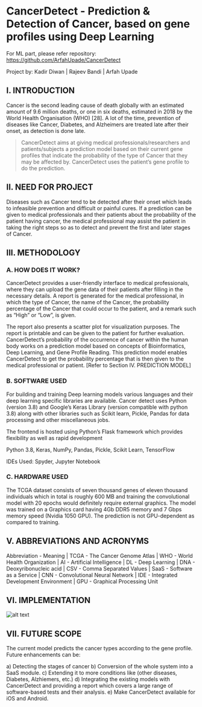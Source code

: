 # CancerDetect - Prediction & Detection of Cancer, based on gene profiles using Deep Learning

For ML part, please refer repository: https://github.com/ArfahUpade/CancerDetect

Project by: Kadir Diwan | Rajeev Bandi | Arfah Upade

## I. INTRODUCTION
Cancer is the second leading cause of death globally with an estimated amount of 9.6 million deaths, or one in six deaths, estimated in 2018 by the World Health Organisation (WHO) [28]. A lot of the time, prevention of diseases like Cancer, Diabetes, and Alzheimers are treated late after their onset, as detection is done late.

>CancerDetect aims at giving medical professionals/researchers and patients/subjects a prediction model based on their current gene profiles that indicate the probability of the type of Cancer that they may be affected by. CancerDetect uses the patient’s gene profile to do the prediction.

## II. NEED FOR PROJECT
Diseases such as Cancer tend to be detected after their onset which leads to infeasible prevention and difficult or painful cures. If a prediction can be given to medical professionals and their patients about the probability of the patient having cancer, the medical professional may assist the patient in taking the right steps so as to detect and prevent the first and later stages of Cancer.

## III. METHODOLOGY

### A. HOW DOES IT WORK?
CancerDetect provides a user-friendly interface to medical professionals, where they can upload the gene data of their patients after filling in the necessary details. A report is generated for the medical professional, in which the type of Cancer, the name of the Cancer, the probability percentage of the Cancer that could occur to the patient, and a remark such as “High” or “Low”, is given.

The report also presents a scatter plot for visualization purposes. The report is printable and can be given to the patient for further evaluation. CancerDetect’s probability of the occurrence of cancer within the human body works on a prediction model based on concepts of Bioinformatics, Deep Learning, and Gene Profile Reading. This prediction model enables CancerDetect to get the probability percentage that is then given to the medical professional or patient. [Refer to Section IV. PREDICTION MODEL]

### B. SOFTWARE USED
For building and training Deep learning models various languages and their deep learning specific libraries are available. Cancer detect uses Python (version 3.8) and Google’s Keras Library (version compatible with python 3.8) along with other libraries such as Scikit learn, Pickle, Pandas for data processing and other miscellaneous jobs.

The frontend is hosted using Python’s Flask framework which provides flexibility as well as rapid development

Python 3.8, Keras, NumPy, Pandas, Pickle, Scikit Learn, TensorFlow

IDEs Used: Spyder, Jupyter Notebook

### C. HARDWARE USED
The TCGA dataset consists of seven thousand genes of eleven thousand individuals which in total is roughly 600 MB and training the convolutional model with 20 epochs would
definitely require external graphics. The model was trained on a Graphics card having 4Gb DDR5 memory and 7 Gbps memory speed (Nvidia 1050 GPU). The prediction is not GPU-dependent as compared to training.

## V. ABBREVIATIONS AND ACRONYMS
Abbreviation - Meaning |
TCGA - The Cancer Genome Atlas |
WHO - World Health Organization |
AI - Artificial Intelligence |
DL - Deep Learning |
DNA - Deoxyribonucleic acid |
CSV - Comma Separated Values |
SaaS - Software as a Service |
CNN - Convolutional Neural Network |
IDE - Integrated Development Environment |
GPU - Graphical Processing Unit

## VI. IMPLEMENTATION
![alt text](https://github.com/ArfahUpade/the-bug-squashers-CancerDetect/blob/main/CancerDetect%20Images/1.png)

## VII. FUTURE SCOPE
The current model predicts the cancer types according to the gene profile. Future enhancements can be:

a) Detecting the stages of cancer
b) Conversion of the whole system into a SaaS module.
c) Extending it to more conditions like (other diseases, Diabetes, Alzhiemers, etc.)
d) Integrating the existing models with CancerDetect and providing a report which covers a large range of software-based tests and their analysis.
e) Make CancerDetect available for iOS and Android.
